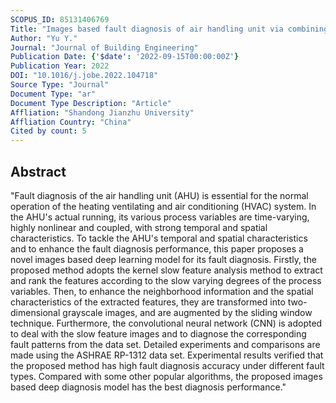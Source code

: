 ```yaml
---
SCOPUS_ID: 85131406769
Title: "Images based fault diagnosis of air handling unit via combining kernel slow feature analysis and deep learning method"
Author: "Yu Y."
Journal: "Journal of Building Engineering"
Publication Date: {'$date': '2022-09-15T00:00:00Z'}
Publication Year: 2022
DOI: "10.1016/j.jobe.2022.104718"
Source Type: "Journal"
Document Type: "ar"
Document Type Description: "Article"
Affliation: "Shandong Jianzhu University"
Affliation Country: "China"
Cited by count: 5
---
```


## Abstract
"Fault diagnosis of the air handling unit (AHU) is essential for the normal operation of the heating ventilating and air conditioning (HVAC) system. In the AHU's actual running, its various process variables are time-varying, highly nonlinear and coupled, with strong temporal and spatial characteristics. To tackle the AHU's temporal and spatial characteristics and to enhance the fault diagnosis performance, this paper proposes a novel images based deep learning model for its fault diagnosis. Firstly, the proposed method adopts the kernel slow feature analysis method to extract and rank the features according to the slow varying degrees of the process variables. Then, to enhance the neighborhood information and the spatial characteristics of the extracted features, they are transformed into two-dimensional grayscale images, and are augmented by the sliding window technique. Furthermore, the convolutional neural network (CNN) is adopted to deal with the slow feature images and to diagnose the corresponding fault patterns from the data set. Detailed experiments and comparisons are made using the ASHRAE RP-1312 data set. Experimental results verified that the proposed method has high fault diagnosis accuracy under different fault types. Compared with some other popular algorithms, the proposed images based deep diagnosis model has the best diagnosis performance."
